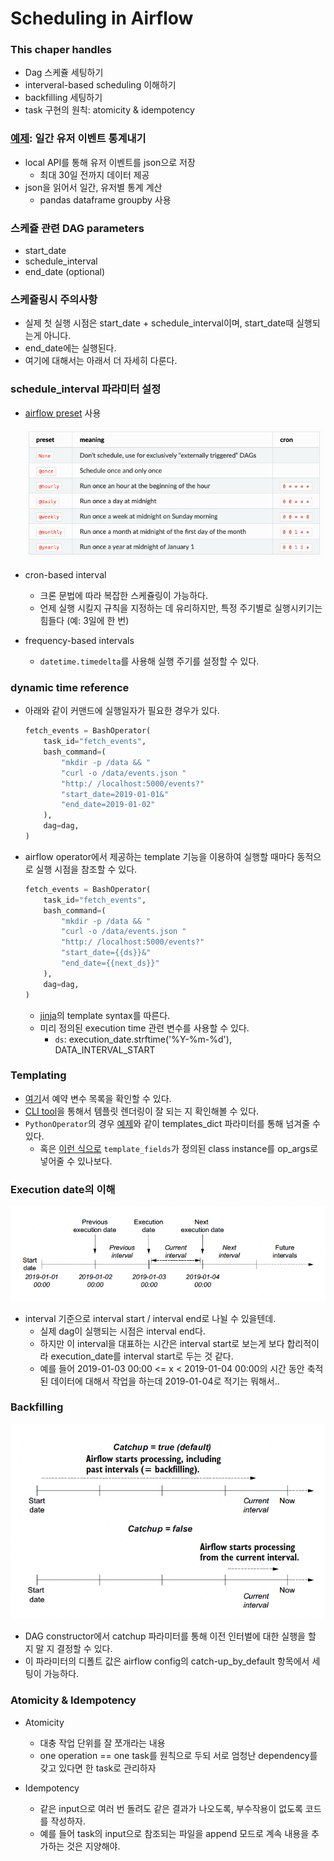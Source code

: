 # Scheduling in Airflow

### This chaper handles
 - Dag 스케쥴 세팅하기
 - interveral-based scheduling 이해하기
 - backfilling 세팅하기
 - task 구현의 원칙: atomicity & idempotency



### [예제](https://github.com/BasPH/data-pipelines-with-apache-airflow/blob/master/chapter03/dags/01_unscheduled.py): 일간 유저 이벤트 통계내기
  - local API를 통해 유저 이벤트를 json으로 저장
    - 최대 30일 전까지 데이터 제공
  - json을 읽어서 일간, 유저별 통계 계산
    - pandas dataframe groupby 사용


### 스케쥴 관련 DAG parameters
- start_date
- schedule_interval
- end_date (optional)

### 스케쥴링시 주의사항
- 실제 첫 실행 시점은 start_date + schedule_interval이며, start_date때 실행되는게 아니다.
- end_date에는 실행된다.
- 여기에 대해서는 아래서 더 자세히 다룬다.

### schedule_interval 파라미터 설정
- [airflow preset](https://airflow.apache.org/docs/apache-airflow/1.10.1/scheduler.html#dag-runs) 사용

  ![](./images/capture_0.png)
- cron-based interval
  - 크론 문법에 따라 복잡한 스케쥴링이 가능하다.
  - 언제 실행 시킬지 규칙을 지정하는 데 유리하지만, 특정 주기별로 실행시키기는 힘들다 (예: 3일에 한 번)
- frequency-based intervals
  - `datetime.timedelta`를 사용해 실행 주기를 설정할 수 있다.

### dynamic time reference
- 아래와 같이 커맨드에 실행일자가 필요한 경우가 있다.
  ```python
  fetch_events = BashOperator(
      task_id="fetch_events",
      bash_command=(
          "mkdir -p /data && "
          "curl -o /data/events.json "
          "http:/ /localhost:5000/events?"
          "start_date=2019-01-01&"
          "end_date=2019-01-02"
      ),
      dag=dag,
  )
  ```
- airflow operator에서 제공하는 template 기능을 이용하여 실행할 때마다 동적으로 실행 시점을 참조할 수 있다.
  ```python
  fetch_events = BashOperator(
      task_id="fetch_events",
      bash_command=(
          "mkdir -p /data && "
          "curl -o /data/events.json "
          "http:/ /localhost:5000/events?"
          "start_date={{ds}}&"
          "end_date={{next_ds}}"
      ),
      dag=dag,
  )
  ```
  - [jinja](https://jinja.palletsprojects.com/en/3.0.x/)의 template syntax를 따른다.
  - 미리 정의된 execution time 관련 변수를 사용할 수 있다.
    - `ds`: execution_date.strftime('%Y-%m-%d'), DATA_INTERVAL_START

### Templating
  - [여기](https://airflow.apache.org/docs/apache-airflow/stable/templates-ref.html)서 예약 변수 목록을 확인할 수 있다.
  - [CLI tool](https://airflow.readthedocs.io/en/1.10.14/cli-ref.html#render)을 통해서 템플릿 렌더링이 잘 되는 지 확인해볼 수 있다.
  - `PythonOperator`의 경우 [예제](https://github.com/BasPH/data-pipelines-with-apache-airflow/blob/master/chapter03/dags/08_templated_path.py)와 같이 templates_dict 파라미터를 통해 넘겨줄 수 있다.
    - 혹은 [이런 식으로](https://airflow.apache.org/docs/apache-airflow/stable/concepts/operators.html#concepts-jinja-templating) `template_fields`가 정의된 class instance를 op_args로 넣어줄 수 있나보다.


### Execution date의 이해

![](./images/figure_3_7.png)

- interval 기준으로 interval start / interval end로 나뉠 수 있을텐데.
  - 실제 dag이 실행되는 시점은 interval end다.
  - 하지만 이 interval을 대표하는 시간은 interval start로 보는게 보다 합리적이라 execution_date를 interval start로 두는 것 같다.
  - 예를 들어 2019-01-03 00:00 <= x < 2019-01-04 00:00의 시간 동안 축적된 데이터에 대해서 작업을 하는데 2019-01-04로 적기는 뭐해서..

### Backfilling

![](./images/figure_3_8.png)

- DAG constructor에서 catchup 파라미터를 통해 이전 인터벌에 대한 실행을 할 지 말 지 결정할 수 있다.
- 이 파라미터의 디폴트 값은 airflow config의 catch-up_by_default 항목에서 세팅이 가능하다.


### Atomicity & Idempotency

- Atomicity
  - 대충 작업 단위를 잘 쪼개라는 내용
  - one operation == one task를 원칙으로 두되 서로 엄청난 dependency를 갖고 있다면 한 task로 관리하자

- Idempotency
  - 같은 input으로 여러 번 돌려도 같은 결과가 나오도록, 부수작용이 없도록 코드를 작성하자.
  - 예를 들어 task의 input으로 참조되는 파일을 append 모드로 계속 내용을 추가하는 것은 지양해야.
